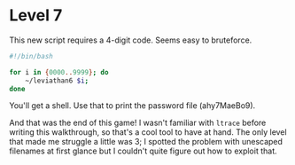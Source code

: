# Level 7

This new script requires a 4-digit code. Seems easy to bruteforce.

```bash
#!/bin/bash

for i in {0000..9999}; do
    ~/leviathan6 $i;
done
```

You'll get a shell. Use that to print the password file (ahy7MaeBo9).

And that was the end of this game! I wasn't familiar with `ltrace` before writing this walkthrough, so that's a cool tool to have at hand. The only level that made me struggle a little was 3; I spotted the problem with unescaped filenames at first glance but I couldn't quite figure out how to exploit that.
